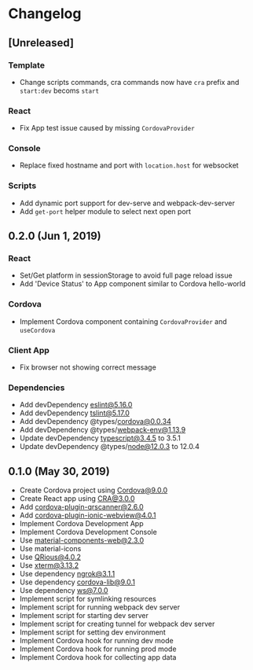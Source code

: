 # Changelog

## [Unreleased]

### Template

- Change scripts commands, cra commands now have `cra` prefix and `start:dev` becoms `start`

### React

- Fix App test issue caused by missing `CordovaProvider`

### Console

- Replace fixed hostname and port with `location.host` for websocket

### Scripts

- Add dynamic port support for dev-serve and webpack-dev-server
- Add `get-port` helper module to select next open port

## 0.2.0 (Jun 1, 2019)

### React

- Set/Get platform in sessionStorage to avoid full page reload issue
- Add 'Device Status' to App component similar to Cordova hello-world

### Cordova

- Implement Cordova component containing `CordovaProvider` and `useCordova`
  
### Client App

- Fix browser not showing correct message

### Dependencies

- Add devDependency eslint@5.16.0
- Add devDependency tslint@5.17.0
- Add devDependency @types/cordova@0.0.34
- Add devDependency @types/webpack-env@1.13.9
- Update devDependency typescript@3.4.5 to 3.5.1
- Update devDependency @types/node@12.0.3 to 12.0.4

## 0.1.0 (May 30, 2019)

- Create Cordova project using Cordova@9.0.0
- Create React app using CRA@3.0.0
- Add cordova-plugin-qrscanner@2.6.0
- Add cordova-plugin-ionic-webview@4.0.1
- Implement Cordova Development App
- Implement Cordova Development Console
- Use material-components-web@2.3.0
- Use material-icons
- Use QRious@4.0.2
- Use xterm@3.13.2
- Use dependency ngrok@3.1.1
- Use dependency cordova-lib@9.0.1
- Use dependency ws@7.0.0
- Implement script for symlinking resources
- Implement script for running webpack dev server
- Implement script for starting dev server
- Implement script for creating tunnel for webpack dev server
- Implement script for setting dev environment
- Implement Cordova hook for running dev mode
- Implement Cordova hook for running prod mode
- Implement Cordova hook for collecting app data